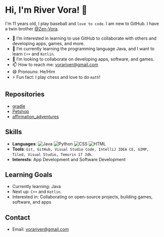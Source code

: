 # Hi, I'm River Vora! 👋

I'm 11 years old, I play baseball and `love to code`. I am new to GitHub. I have a twin brother [@Zen-Vora](https://github.com/Zen-Vora).

- 👀 I’m interested in learning to use GitHub to collaborate with others and developing apps, games, and more.
- 🌱 I’m currently learning the programming language Java, and I want to learn `C++` and `Kotlin`.
- 💞️ I’m looking to collaborate on developing apps, software, and games.
- 📫 How to reach me: vorariver@gmail.com
- 😄 Pronouns: He/Him
- ⚡ Fun fact: I play chess and love to do `math`!

## Repositories
- [gradle](https://github.com/River-Vora/gradle)
- [Petshop](https://github.com/River-Vora/Petshop)
- [affirmation_adventures](https://github.com/River-Vora/affirmation_adventures)
## Skills
- **Languages**: ![Java](https://img.shields.io/badge/Java-ED8B00?style=for-the-badge&logo=java&logoColor=white)
![Python](https://img.shields.io/badge/Python-3776AB?style=for-the-badge&logo=python&logoColor=white)
![CSS](https://img.shields.io/badge/CSS-1572B6?style=for-the-badge&logo=css3&logoColor=white)
![HTML](https://img.shields.io/badge/HTML-E34F26?style=for-the-badge&logo=html5&logoColor=white)
- **Tools**: `Git, GitHub, Visual Studio Code, IntelliJ IDEA CE, GIMP, Tiled, Visual Studio, Temurin 17 Jdk`.
- **Interests**: App Development and Software Development

## Learning Goals
- Currently learning: Java
- Next up: `C++` and `Kotlin`.
- Interested in: Collaborating on open-source projects, building games, software, and apps

## Contact
- Email: vorariver@gmail.com

